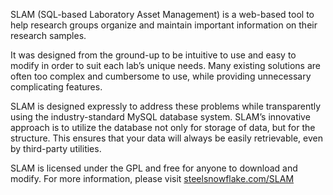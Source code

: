 SLAM (SQL-based Laboratory Asset Management) is a web-based tool to help research groups organize and maintain important information on their research samples.

It was designed from the ground-up to be intuitive to use and easy to modify in order to suit each lab’s unique needs. Many existing solutions are often too complex and cumbersome to use, while providing unnecessary complicating features.

SLAM is designed expressly to address these problems while transparently using the industry-standard MySQL database system. SLAM’s innovative approach is to utilize the database not only for storage of data, but for the structure. This ensures that your data will always be easily retrievable, even by third-party utilities.

SLAM is licensed under the GPL and free for anyone to download and modify. For more information, please visit [steelsnowflake.com/SLAM](http://steelsnowflake.com/SLAM/)